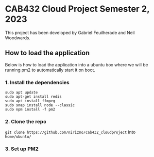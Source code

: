 # CAB432 Cloud Project Semester 2, 2023
This project has been developed by Gabriel Feuilherade and Neil Woodwards.

## How to load the application
Below is how to load the application into a ubuntu box where we will be running pm2 to automatically start it on boot.

### 1. Install the dependencies
`sudo apt update`\
`sudo apt-get install redis`\
`sudo apt install ffmpeg`\
`sudo snap install node --classic`\
`sudo npm install -f pm2`

### 2. Clone the repo

`git clone https://github.com/nirizmo/cab432_cloudproject` into `home/ubuntu/`

### 3. Set up PM2
